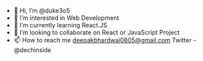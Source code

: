 - 👋 Hi, I’m @duke3o5
- 👀 I’m interested in Web Development
- 🌱 I’m currently learning React.JS
- 💞️ I’m looking to collaborate on React or JavaScript Project
- 📫 How to reach me deepakbhardwaj0805@gmail.com
Twitter - @dechinside

<!---
duke3o5/duke3o5 is a ✨ special ✨ repository because its `README.md` (this file) appears on your GitHub profile.
You can click the Preview link to take a look at your changes.
--->

